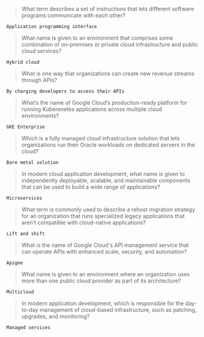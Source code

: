 > What term describes a set of instructions that lets different software programs communicate with each other?
```
Application programming interface
```

> What name is given to an environment that comprises some combination of on-premises or private cloud infrastructure and public cloud services?
```
Hybrid cloud
```

> What is one way that organizations can create new revenue streams through APIs?
```
By charging developers to access their APIs
```

> What’s the name of Google Cloud’s production-ready platform for running Kuberenetes applications across multiple cloud environments?
```
GKE Enterprise
```

> Which is a fully managed cloud infrastructure solution that lets organizations run their Oracle workloads on dedicated servers in the cloud?
```
Bare metal solution
```

> In modern cloud application development, what name is given to independently deployable, scalable, and maintainable components that can be used to build a wide range of applications?
```
Microservices
```

> What term is commonly used to describe a rehost migration strategy for an organization that runs specialized legacy applications that aren’t compatible with cloud-native applications?
```
Lift and shift
```

> What is the name of Google Cloud's API management service that can operate APIs with enhanced scale, security, and automation?
```
Apigee
```

> What name is given to an environment where an organization uses more than one public cloud provider as part of its architecture?
```
Multicloud
```

> In modern application development, which is responsible for the day-to-day management of cloud-based infrastructure, such as patching, upgrades, and monitoring?
```
Managed services
```